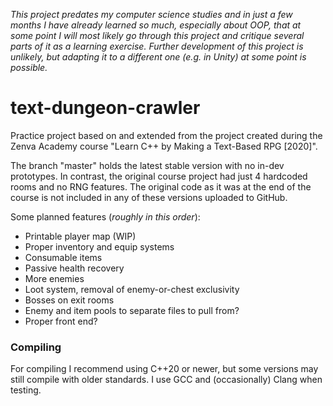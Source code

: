 *This project predates my computer science studies and in just a few months I have already learned so much, especially about OOP, that at some point I will most likely go through this project and critique several parts of it as a learning exercise. Further development of this project is unlikely, but adapting it to a different one (e.g. in Unity) at some point is possible.*

# text-dungeon-crawler
Practice project based on and extended from the project created during the Zenva Academy course "Learn C++ by Making a Text-Based RPG [2020]".

The branch "master" holds the latest stable version with no in-dev prototypes.
In contrast, the original course project had just 4 hardcoded rooms and no RNG features. The original code as it was at the end of the course is not included in any of these versions uploaded to GitHub.

Some planned features (_roughly in this order_):
- Printable player map (WIP)
- Proper inventory and equip systems
- Consumable items
- Passive health recovery
- More enemies
- Loot system, removal of enemy-or-chest exclusivity
- Bosses on exit rooms
- Enemy and item pools to separate files to pull from?
- Proper front end?

### Compiling
For compiling I recommend using C++20 or newer, but some versions may still compile with older standards. I use GCC and (occasionally) Clang when testing.
